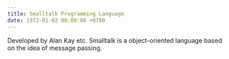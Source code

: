 ```yaml
---
title: Smalltalk Programming Language
date: 1972-01-02 00:00:00 +0700
---
```


Developed by Alan Kay etc. Smalltalk is a object-oriented language based on the idea of message passing.

